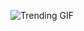 
<!-- GIF_SECTION -->
![Trending GIF](https://media4.giphy.com/media/v1.Y2lkPThiYjIxNzcyajNrNGZzanBsd3dpeGtxeGJ2MHAyd2oyYmd5YnJva3d6OTFjbGc0bCZlcD12MV9naWZzX3NlYXJjaCZjdD1n/bGgsc5mWoryfgKBx1u/giphy.gif)
<!-- END_GIF_SECTION -->
